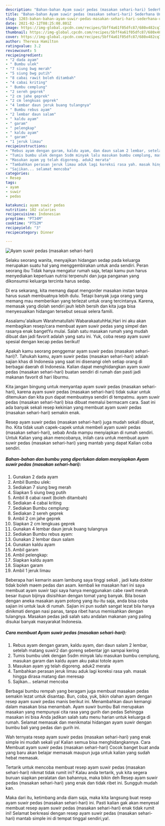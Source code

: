 ```yaml
---
description: "Bahan-bahan Ayam suwir pedas (masakan sehari-hari) Sederhana Untuk Jualan"
title: "Bahan-bahan Ayam suwir pedas (masakan sehari-hari) Sederhana Untuk Jualan"
slug: 1203-bahan-bahan-ayam-suwir-pedas-masakan-sehari-hari-sederhana-untuk-jualan
date: 2021-02-12T08:25:08.801Z
image: https://img-global.cpcdn.com/recipes/5bff4a61f05dfc87/680x482cq70/ayam-suwir-pedas-masakan-sehari-hari-foto-resep-utama.jpg
thumbnail: https://img-global.cpcdn.com/recipes/5bff4a61f05dfc87/680x482cq70/ayam-suwir-pedas-masakan-sehari-hari-foto-resep-utama.jpg
cover: https://img-global.cpcdn.com/recipes/5bff4a61f05dfc87/680x482cq70/ayam-suwir-pedas-masakan-sehari-hari-foto-resep-utama.jpg
author: Theresa Hamilton
ratingvalue: 3.2
reviewcount: 5
recipeingredient:
- "2 dada ayam"
- " Bumbu ulek"
- "7 siung bwg merah"
- "5 siung bwg putih"
- "8 cabai rawit boleh ditambah"
- "4 cabai kriting"
- " Bumbu cemplung"
- "2 sereh geprek"
- "2 cm jahe geprek"
- "2 cm lengkuas geprek"
- "4 lembar daun jeruk buang tulangnya"
- " Bumbu rebus ayam"
- "2 lembar daun salam"
- " kaldu ayam"
- " garam"
- " pelengkap"
- " kaldu ayam"
- " garam"
- "1 jeruk limau"
recipeinstructions:
- "Rebus ayam dengan garam, kaldu ayam, dan daun salam 2 lembar, setelah matang suwir2 dan goreng sebentar jgn sampai kering"
- "Tumis bumbu ulek dengan 5sdm minyak lalu masukan bumbu cemplung, masukan garam dan kaldu ayam aku pakai totole ayam"
- "Masukan ayam yg telah digoreng. aduk2 merata"
- "Tambahkan perasan jeruk limau aduk lagi koreksi rasa yah. masak hingga dirasa matang dan meresap"
- "Sajikan... selamat mencoba"
categories:
- Resep
tags:
- ayam
- suwir
- pedas

katakunci: ayam suwir pedas 
nutrition: 102 calories
recipecuisine: Indonesian
preptime: "PT34M"
cooktime: "PT52M"
recipeyield: "3"
recipecategory: Dinner

---
```



![Ayam suwir pedas (masakan sehari-hari)](https://img-global.cpcdn.com/recipes/5bff4a61f05dfc87/680x482cq70/ayam-suwir-pedas-masakan-sehari-hari-foto-resep-utama.jpg)

Selaku seorang wanita, menyajikan hidangan sedap pada keluarga merupakan suatu hal yang menggembirakan untuk anda sendiri. Peran seorang ibu Tidak hanya mengatur rumah saja, tetapi kamu pun harus menyediakan keperluan nutrisi terpenuhi dan juga panganan yang dikonsumsi keluarga tercinta harus sedap.

Di era  sekarang, kita memang dapat mengorder masakan instan tanpa harus susah membuatnya lebih dulu. Tetapi banyak juga orang yang memang mau memberikan yang terlezat untuk orang tercintanya. Karena, memasak yang diolah sendiri jauh lebih bersih dan kita juga bisa menyesuaikan hidangan tersebut sesuai selera famili. 

Assalamu&#39;alaikum Warahmatullahi WabarakaatuhHai,Hari ini aku akan membagikan resep/cara membuat ayam suwir pedas yang simpel dan rasanya enak bangetYu mulai. Salah satu masakan rumah yang mudah dibuat dan jadi favorit adalah yang satu ini. Yuk, coba resep ayam suwir spesial dengan kecap pedas berikut!

Apakah kamu seorang penggemar ayam suwir pedas (masakan sehari-hari)?. Tahukah kamu, ayam suwir pedas (masakan sehari-hari) adalah sajian khas di Indonesia yang saat ini disenangi oleh setiap orang di berbagai daerah di Indonesia. Kalian dapat menghidangkan ayam suwir pedas (masakan sehari-hari) buatan sendiri di rumah dan pasti jadi makanan favorit di hari liburmu.

Kita jangan bingung untuk menyantap ayam suwir pedas (masakan sehari-hari), karena ayam suwir pedas (masakan sehari-hari) tidak sukar untuk ditemukan dan kita pun dapat membuatnya sendiri di tempatmu. ayam suwir pedas (masakan sehari-hari) bisa dibuat memalui bermacam cara. Saat ini ada banyak sekali resep kekinian yang membuat ayam suwir pedas (masakan sehari-hari) semakin enak.

Resep ayam suwir pedas (masakan sehari-hari) juga mudah sekali dibuat, lho. Kita tidak usah capek-capek untuk membeli ayam suwir pedas (masakan sehari-hari), sebab Anda mampu menyiapkan di rumah sendiri. Untuk Kalian yang akan mencobanya, inilah cara untuk membuat ayam suwir pedas (masakan sehari-hari) yang mantab yang dapat Kalian coba sendiri.

<!--inarticleads1-->

##### Bahan-bahan dan bumbu yang diperlukan dalam menyiapkan Ayam suwir pedas (masakan sehari-hari):

1. Gunakan 2 dada ayam
1. Ambil  Bumbu ulek:
1. Sediakan 7 siung bwg merah
1. Siapkan 5 siung bwg putih
1. Ambil 8 cabai rawit (boleh ditambah)
1. Sediakan 4 cabai kriting
1. Sediakan  Bumbu cemplung:
1. Sediakan 2 sereh geprek
1. Ambil 2 cm jahe geprek
1. Siapkan 2 cm lengkuas geprek
1. Gunakan 4 lembar daun jeruk buang tulangnya
1. Sediakan  Bumbu rebus ayam:
1. Gunakan 2 lembar daun salam
1. Gunakan  kaldu ayam
1. Ambil  garam
1. Ambil  pelengkap:
1. Siapkan  kaldu ayam
1. Siapkan  garam
1. Ambil 1 jeruk limau


Beberapa hari kemarin asam lambung saya tinggi sekali , jadi kata dokter tidak boleh maem pedas dan asam. kembali ke masakan hari ini saya membuat ayam suwir tapi saya hanya menggunakan cabe rawit merah besar itupun bijinya disisihkan dengan tomat yang banyak. Bila bosan dengan aneka masakan ayam potong yang itu-itu saja, anda bisa coba sajian ini untuk lauk di rumah. Sajian ini pun sudah sangat lezat bila hanya dinikmati dengan nasi panas, tanpa ribet harus memisahkan dengan tulangnya. Masakan pedas jadi salah satu andalan makanan yang paling disukai banyak masyarakat Indonesia. 

<!--inarticleads2-->

##### Cara membuat Ayam suwir pedas (masakan sehari-hari):

1. Rebus ayam dengan garam, kaldu ayam, dan daun salam 2 lembar, setelah matang suwir2 dan goreng sebentar jgn sampai kering
1. Tumis bumbu ulek dengan 5sdm minyak lalu masukan bumbu cemplung, masukan garam dan kaldu ayam aku pakai totole ayam
1. Masukan ayam yg telah digoreng. aduk2 merata
1. Tambahkan perasan jeruk limau aduk lagi koreksi rasa yah. masak hingga dirasa matang dan meresap
1. Sajikan... selamat mencoba


Berbagai bumbu rempah yang beragam juga membuat masakan pedas semakin lezat untuk disantap. Bun, coba, yuk, bikin olahan ayam dengan resep ayam suwir pedas manis berikut ini. Menambahkan daun kemangi dalam masakan bisa menambah. Ayam suwir bumbu Bali merupakan masakan yang mempunyai cita rasa yang gurih dan pedas Sehingga masakan ini bisa Anda jadikan salah satu menu harian untuk keluarga di rumah. Selamat memasak dan menikmatai hidangan ayam suwir dengan bumbu bali yang pedas dan gurih ini. 

Wah ternyata resep ayam suwir pedas (masakan sehari-hari) yang enak simple ini mudah sekali ya! Kalian semua bisa menghidangkannya. Cara Membuat ayam suwir pedas (masakan sehari-hari) Cocok banget buat anda yang baru akan belajar memasak maupun juga untuk kalian yang sudah hebat memasak.

Tertarik untuk mencoba membuat resep ayam suwir pedas (masakan sehari-hari) nikmat tidak rumit ini? Kalau anda tertarik, yuk kita segera buruan siapkan peralatan dan bahannya, maka bikin deh Resep ayam suwir pedas (masakan sehari-hari) yang enak dan tidak ribet ini. Sungguh mudah kan. 

Maka dari itu, ketimbang anda diam saja, maka kita langsung buat resep ayam suwir pedas (masakan sehari-hari) ini. Pasti kalian gak akan menyesal membuat resep ayam suwir pedas (masakan sehari-hari) enak tidak rumit ini! Selamat berkreasi dengan resep ayam suwir pedas (masakan sehari-hari) mantab simple ini di tempat tinggal sendiri,ya!.

